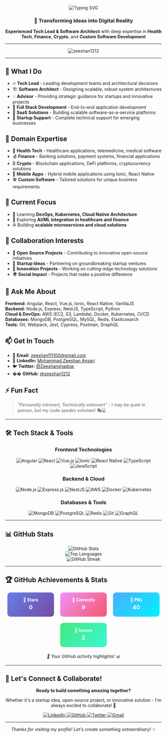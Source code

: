 <div align="center">
  <img src="https://readme-typing-svg.herokuapp.com?font=Fira+Code&weight=500&size=28&pause=1000&color=00D4AA&center=true&vCenter=true&width=600&height=50&lines=Hi+%F0%9F%91%8B%2C+I'm+Mohammad+Zeeshan+Ansari;Tech+Lead+%7C+Software+Architect+%7C+Advisor;Full+Stack+Development+%7C+SaaS+%7C+Startup+Support" alt="Typing SVG" />
</div>

<div align="center">
  <h3>🚀 Transforming Ideas into Digital Reality</h3>
  <p><strong>Experienced Tech Lead & Software Architect</strong> with deep expertise in <strong>Health Tech</strong>, <strong>Finance</strong>, <strong>Crypto</strong>, and <strong>Custom Software Development</strong></p>
</div>

---

<div align="center">
  <img src="https://komarev.com/ghpvc/?username=zeeshan1212&label=Profile%20views&color=00D4AA&style=for-the-badge" alt="zeeshan1212" />
</div>



---

## 🎯 What I Do

- 🔥 **Tech Lead** - Leading development teams and architectural decisions
- 🏗️ **Software Architect** - Designing scalable, robust system architectures  
- 💡 **Advisor** - Providing strategic guidance for startups and innovative projects
- 🚀 **Full Stack Development** - End-to-end application development
- 🌟 **SaaS Solutions** - Building scalable software-as-a-service platforms
- 🚁 **Startup Support** - Complete technical support for emerging businesses

## 🌟 Domain Expertise

- 🏥 **Health Tech** - Healthcare applications, telemedicine, medical software
- 💰 **Finance** - Banking solutions, payment systems, financial applications
- ₿ **Crypto** - Blockchain applications, DeFi platforms, cryptocurrency solutions
- 📱 **Mobile Apps** - Hybrid mobile applications using Ionic, React Native
- 🛠️ **Custom Software** - Tailored solutions for unique business requirements

## 🚀 Current Focus

- 🌱 Learning **DevOps, Kubernetes, Cloud Native Architecture**
- 🔬 Exploring **AI/ML integration in healthcare and finance**
- 🌐 Building **scalable microservices and cloud solutions**

## 🤝 Collaboration Interests

- 🎯 **Open Source Projects** - Contributing to innovative open-source initiatives
- 💼 **Startup Ideas** - Partnering on groundbreaking startup ventures
- 🔬 **Innovation Projects** - Working on cutting-edge technology solutions
- 🌍 **Social Impact** - Projects that make a positive difference

## 💬 Ask Me About

**Frontend:** Angular, React, Vue.js, Ionic, React Native, VanillaJS  
**Backend:** Node.js, Express, NestJS, TypeScript, Python  
**Cloud & DevOps:** AWS (EC2, S3, Lambda), Docker, Kubernetes, CI/CD  
**Databases:** MongoDB, PostgreSQL, MySQL, Redis, Elasticsearch  
**Tools:** Git, Webpack, Jest, Cypress, Postman, GraphQL  

## 📫 Get In Touch

- 📧 **Email:** [zeeshan111100@gmail.com](mailto:zeeshan111100@gmail.com)
- 💼 **LinkedIn:** [Mohammad Zeeshan Ansari](https://www.linkedin.com/in/mohammad-zeeshan-ansari/)
- 🐦 **Twitter:** [@Zeeshanshadow](https://x.com/Zeeshanshadow)
- �� **GitHub:** [@zeeshan1212](https://github.com/zeeshan1212)

## ⚡ Fun Fact
> *"Personally introvert, Technically extrovert"* - I may be quiet in person, but my code speaks volumes! 🎭💻

---

## 🛠️ Tech Stack & Tools

<div align="center">
  <h3>Frontend Technologies</h3>
  <img src="https://img.shields.io/badge/Angular-DD0031?style=for-the-badge&logo=angular&logoColor=white" alt="Angular" />
  <img src="https://img.shields.io/badge/React-20232A?style=for-the-badge&logo=react&logoColor=61DAFB" alt="React" />
  <img src="https://img.shields.io/badge/Vue.js-35495E?style=for-the-badge&logo=vuedotjs&logoColor=4FC08D" alt="Vue.js" />
  <img src="https://img.shields.io/badge/Ionic-3880FF?style=for-the-badge&logo=ionic&logoColor=white" alt="Ionic" />
  <img src="https://img.shields.io/badge/React_Native-20232A?style=for-the-badge&logo=react&logoColor=61DAFB" alt="React Native" />
  <img src="https://img.shields.io/badge/TypeScript-007ACC?style=for-the-badge&logo=typescript&logoColor=white" alt="TypeScript" />
  <img src="https://img.shields.io/badge/JavaScript-F7DF1E?style=for-the-badge&logo=javascript&logoColor=black" alt="JavaScript" />
</div>

<div align="center">
  <h3>Backend & Cloud</h3>
  <img src="https://img.shields.io/badge/Node.js-43853D?style=for-the-badge&logo=node.js&logoColor=white" alt="Node.js" />
  <img src="https://img.shields.io/badge/Express.js-404D59?style=for-the-badge&logo=express&logoColor=white" alt="Express.js" />
  <img src="https://img.shields.io/badge/NestJS-E0234E?style=for-the-badge&logo=nestjs&logoColor=white" alt="NestJS" />
  <img src="https://img.shields.io/badge/AWS-FF9900?style=for-the-badge&logo=amazonaws&logoColor=white" alt="AWS" />
  <img src="https://img.shields.io/badge/Docker-2496ED?style=for-the-badge&logo=docker&logoColor=white" alt="Docker" />
  <img src="https://img.shields.io/badge/Kubernetes-326CE5?style=for-the-badge&logo=kubernetes&logoColor=white" alt="Kubernetes" />
</div>

<div align="center">
  <h3>Databases & Tools</h3>
  <img src="https://img.shields.io/badge/MongoDB-4EA94B?style=for-the-badge&logo=mongodb&logoColor=white" alt="MongoDB" />
  <img src="https://img.shields.io/badge/PostgreSQL-316192?style=for-the-badge&logo=postgresql&logoColor=white" alt="PostgreSQL" />
  <img src="https://img.shields.io/badge/Redis-DC382D?style=for-the-badge&logo=redis&logoColor=white" alt="Redis" />
  <img src="https://img.shields.io/badge/Git-F05032?style=for-the-badge&logo=git&logoColor=white" alt="Git" />
  <img src="https://img.shields.io/badge/GraphQL-E10098?style=for-the-badge&logo=graphql&logoColor=white" alt="GraphQL" />
</div>

---

## 📊 GitHub Stats

<div align="center">
  <img src="https://github-readme-stats.vercel.app/api?username=zeeshan1212&show_icons=true&theme=radical&hide_border=true&bg_color=0D1117&title_color=00D4AA&icon_color=00D4AA&text_color=FFFFFF" alt="GitHub Stats" />
</div>

<div align="center">
  <img src="https://github-readme-stats.vercel.app/api/top-langs/?username=zeeshan1212&layout=compact&theme=radical&hide_border=true&bg_color=0D1117&title_color=00D4AA&text_color=FFFFFF" alt="Top Languages" />
</div>

<div align="center">
  <img src="https://github-readme-streak-stats.herokuapp.com/?user=zeeshan1212&theme=radical&hide_border=true&background=0D1117&stroke=00D4AA&ring=00D4AA&fire=00D4AA&currStreakNum=FFFFFF&currStreakLabel=00D4AA" alt="GitHub Streak" />
</div>

---

## 🏆 GitHub Achievements & Stats
<div align="center">
  <div style="display: flex; justify-content: center; flex-wrap: wrap; gap: 20px; margin: 20px 0;">
    <div style="text-align: center; padding: 15px; background: linear-gradient(135deg, #667eea 0%, #764ba2 100%); border-radius: 10px; min-width: 120px;">
      <h4 style="margin: 0; color: white;">🌟 Stars</h4>
      <p style="margin: 5px 0; color: white; font-size: 18px; font-weight: bold;">0</p>
    </div>
    <div style="text-align: center; padding: 15px; background: linear-gradient(135deg, #f093fb 0%, #f5576c 100%); border-radius: 10px; min-width: 120px;">
      <h4 style="margin: 0; color: white;">📝 Commits</h4>
      <p style="margin: 5px 0; color: white; font-size: 18px; font-weight: bold;">9</p>
    </div>
    <div style="text-align: center; padding: 15px; background: linear-gradient(135deg, #4facfe 0%, #00f2fe 100%); border-radius: 10px; min-width: 120px;">
      <h4 style="margin: 0; color: white;">🔀 PRs</h4>
      <p style="margin: 5px 0; color: white; font-size: 18px; font-weight: bold;">40</p>
    </div>
    <div style="text-align: center; padding: 15px; background: linear-gradient(135deg, #43e97b 0%, #38f9d7 100%); border-radius: 10px; min-width: 120px;">
      <h4 style="margin: 0; color: white;">🐛 Issues</h4>
      <p style="margin: 5px 0; color: white; font-size: 18px; font-weight: bold;">2</p>
    </div>
  </div>
  
  <p><em>🎯 Your GitHub activity highlights! 📊</em></p>
</div>

---

## 🌟 Let's Connect & Collaborate!

<div align="center">
  <p><strong>Ready to build something amazing together?</strong></p>
  <p>Whether it's a startup idea, open-source project, or innovative solution - I'm always excited to collaborate! 🚀</p>
  
  <a href="https://www.linkedin.com/in/mohammad-zeeshan-ansari/">
    <img src="https://img.shields.io/badge/LinkedIn-0077B5?style=for-the-badge&logo=linkedin&logoColor=white" alt="LinkedIn" />
  </a>
  <a href="https://github.com/zeeshan1212">
    <img src="https://img.shields.io/badge/GitHub-100000?style=for-the-badge&logo=github&logoColor=white" alt="GitHub" />
  </a>
  <a href="https://x.com/Zeeshanshadow">
    <img src="https://img.shields.io/badge/Twitter-1DA1F2?style=for-the-badge&logo=twitter&logoColor=white" alt="Twitter" />
  </a>
  <a href="mailto:zeeshan111100@gmail.com">
    <img src="https://img.shields.io/badge/Gmail-D14836?style=for-the-badge&logo=gmail&logoColor=white" alt="Gmail" />
  </a>
</div>

---

<div align="center">
  <p><em>Thanks for visiting my profile! Let's create something extraordinary! ✨</em></p>
</div>

